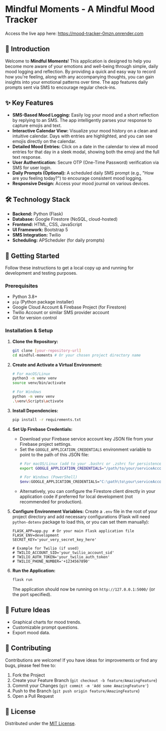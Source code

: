 # Mindful Moments - A Mindful Mood Tracker

Access the live app here: https://mood-tracker-0mzn.onrender.com

## 👋 Introduction

Welcome to **Mindful Moments**! This application is designed to help you become more aware of your emotions and well-being through simple, daily mood logging and reflection. By providing a quick and easy way to record how you're feeling, along with any accompanying thoughts, you can gain insights into your emotional patterns over time. The app features daily prompts sent via SMS to encourage regular check-ins.

## ✨ Key Features

* **SMS-Based Mood Logging:** Easily log your mood and a short reflection by replying to an SMS. The app intelligently parses your response to capture emojis and text.
* **Interactive Calendar View:** Visualize your mood history on a clean and intuitive calendar. Days with entries are highlighted, and you can see emojis directly on the calendar.
* **Detailed Mood Entries:** Click on a date in the calendar to view all mood entries for that day in a sleek modal, showing both the emoji and the full text response.
* **User Authentication:** Secure OTP (One-Time Password) verification via SMS for user login.
* **Daily Prompts (Optional):** A scheduled daily SMS prompt (e.g., "How are you feeling today?") to encourage consistent mood logging.
* **Responsive Design:** Access your mood journal on various devices.

## 🛠️ Technology Stack

* **Backend:** Python (Flask)
* **Database:** Google Firestore (NoSQL, cloud-hosted)
* **Frontend:** HTML, CSS, JavaScript
* **UI Framework:** Bootstrap 5
* **SMS Integration:** Twilio
* **Scheduling:** APScheduler (for daily prompts)

## 🚀 Getting Started

Follow these instructions to get a local copy up and running for development and testing purposes.

### Prerequisites

* Python 3.8+
* `pip` (Python package installer)
* Google Cloud Account & Firebase Project (for Firestore)
* Twilio Account or similar SMS provider account
* Git for version control

### Installation & Setup

1.  **Clone the Repository:**
    ```bash
    git clone [your-repository-url]
    cd mindful-moments # Or your chosen project directory name
    ```

2.  **Create and Activate a Virtual Environment:**
    ```bash
    # For macOS/Linux
    python3 -m venv venv
    source venv/bin/activate

    # For Windows
    python -m venv venv
    .\venv\Scripts\activate
    ```

3.  **Install Dependencies:**
    ```bash
    pip install -r requirements.txt
    ```

4.  **Set Up Firebase Credentials:**
    * Download your Firebase service account key JSON file from your Firebase project settings.
    * Set the `GOOGLE_APPLICATION_CREDENTIALS` environment variable to point to the path of this JSON file:
        ```bash
        # For macOS/Linux (add to your .bashrc or .zshrc for persistence)
        export GOOGLE_APPLICATION_CREDENTIALS="/path/to/your/serviceAccountKey.json"

        # For Windows (PowerShell)
        $env:GOOGLE_APPLICATION_CREDENTIALS="C:\path\to\your\serviceAccountKey.json"
        ```
    * Alternatively, you can configure the Firestore client directly in your application code if preferred for local development (not recommended for production).

5.  **Configure Environment Variables:**
    Create a `.env` file in the root of your project directory and add necessary configurations (Flask will need `python-dotenv` package to load this, or you can set them manually):
    ```env
    FLASK_APP=app.py  # Or your main Flask application file
    FLASK_ENV=development
    SECRET_KEY='your_very_secret_key_here'

    # Example for Twilio (if used)
    # TWILIO_ACCOUNT_SID='your_twilio_account_sid'
    # TWILIO_AUTH_TOKEN='your_twilio_auth_token'
    # TWILIO_PHONE_NUMBER='+1234567890'
    ```

6.  **Run the Application:**
    ```bash
    flask run
    ```
    The application should now be running on `http://127.0.0.1:5000/` (or the port specified).

## 🌱 Future Ideas

* Graphical charts for mood trends.
* Customizable prompt questions.
* Export mood data.

## 🙏 Contributing

Contributions are welcome! If you have ideas for improvements or find any bugs, please feel free to:
1.  Fork the Project
2.  Create your Feature Branch (`git checkout -b feature/AmazingFeature`)
3.  Commit your Changes (`git commit -m 'Add some AmazingFeature'`)
4.  Push to the Branch (`git push origin feature/AmazingFeature`)
5.  Open a Pull Request

## 📄 License

Distributed under the [MIT License](https://opensource.org/licenses/MIT).

